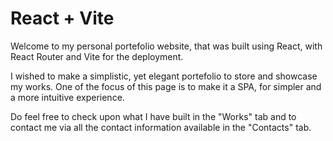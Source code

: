 # React + Vite

Welcome to my personal portefolio website, that was built using React, with React Router and Vite for the deployment.

I wished to make a simplistic, yet elegant portefolio to store and showcase my works. One of the focus of this page is to make it a SPA, for simpler and a more intuitive experience.

Do feel free to check upon what I have built in the "Works" tab and to contact me via all the contact information available in the "Contacts" tab.